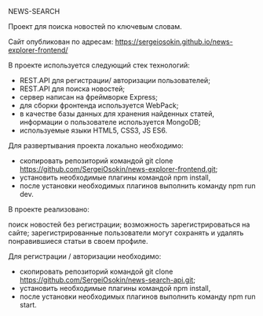 NEWS-SEARCH

Проект для поиска новостей по ключевым словам.

Сайт опубликован по адресам: 
https://sergeiosokin.github.io/news-explorer-frontend/ 

В проекте используется следующий стек технологий:
- REST.API для регистрации/ авторизации пользователей;
- REST.API для поиска новостей;
- сервер написан на фреймворке Express;
- для сборки фронтенда используется WebPack;
- в качестве базы данных для хранения найденных статей, информации о пользователе используется MongoDB;
- используемые языки HTML5, CSS3, JS ES6. 

Для развертывания проекта локально необходимо:

- скопировать репозиторий командой git clone https://github.com/SergeiOsokin/news-explorer-frontend.git;
- установить необходимые плагины командой npm install,
- после установки необходимых плагинов выполнить команду npm run dev.

В проекте реализовано:

поиск новостей без регистрации;
возможность зарегистрироваться на сайте;
зарегистрированные пользователи могут сохранять и удалять понравившиеся статьи в своем профиле.

Для регистрации / авторизации необходимо:
- скопировать репозиторий командой git clone https://github.com/SergeiOsokin/news-search-api.git;
- установить необходимые плагины командой npm install,
- после установки необходимых плагинов выполнить команду npm run start.

